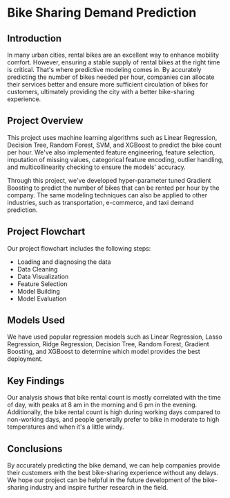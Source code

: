 # **Bike Sharing Demand Prediction**

## **Introduction**

In many urban cities, rental bikes are an excellent way to enhance mobility comfort. However, ensuring a stable supply of rental bikes at the right time is critical. That's where predictive modeling comes in. By accurately predicting the number of bikes needed per hour, companies can allocate their services better and ensure more sufficient circulation of bikes for customers, ultimately providing the city with a better bike-sharing experience.

## **Project Overview**

This project uses machine learning algorithms such as Linear Regression, Decision Tree, Random Forest, SVM, and XGBoost to predict the bike count per hour. We've also implemented feature engineering, feature selection, imputation of missing values, categorical feature encoding, outlier handling, and multicollinearity checking to ensure the models' accuracy.

Through this project, we've developed hyper-parameter tuned Gradient Boosting to predict the number of bikes that can be rented per hour by the company. The same modeling techniques can also be applied to other industries, such as transportation, e-commerce, and taxi demand prediction.

## **Project Flowchart**

Our project flowchart includes the following steps:

- Loading and diagnosing the data
- Data Cleaning
- Data Visualization
- Feature Selection
- Model Building
- Model Evaluation

## **Models Used**
We have used popular regression models such as Linear Regression, Lasso Regression, Ridge Regression, Decision Tree, Random Forest, Gradient Boosting, and XGBoost to determine which model provides the best deployment.

## **Key Findings**

Our analysis shows that bike rental count is mostly correlated with the time of day, with peaks at 8 am in the morning and 6 pm in the evening. Additionally, the bike rental count is high during working days compared to non-working days, and people generally prefer to bike in moderate to high temperatures and when it's a little windy.

## **Conclusions**

By accurately predicting the bike demand, we can help companies provide their customers with the best bike-sharing experience without any delays. We hope our project can be helpful in the future development of the bike-sharing industry and inspire further research in the field.

